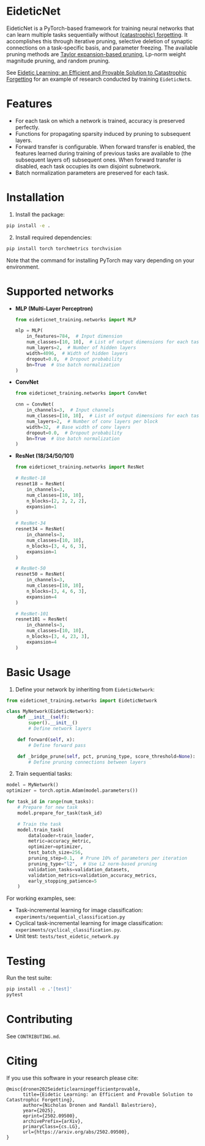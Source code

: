 # EideticNet

EideticNet is a PyTorch-based framework for training neural networks that can learn multiple tasks sequentially without [(catastrophic) forgetting](https://en.wikipedia.org/wiki/Catastrophic_interference). It accomplishes this through iterative pruning, selective deletion of synaptic connections on a task-specific basis, and parameter freezing. The available pruning methods are [Taylor expansion-based pruning](https://openaccess.thecvf.com/content_CVPR_2019/html/Molchanov_Importance_Estimation_for_Neural_Network_Pruning_CVPR_2019_paper.html), Lp-norm weight magnitude pruning, and random pruning.

See [Eidetic Learning: an Efficient and Provable Solution to Catastrophic Forgetting](https://arxiv.org/abs/2502.09500) for an example of research conducted by training `EideticNet`s.

# Features

- For each task on which a network is trained, accuracy is preserved perfectly.
- Functions for propagating sparsity induced by pruning to subsequent layers.
- Forward transfer is configurable. When forward transfer is enabled, the features learned during training of previous tasks are available to (the subsequent layers of) subsequent ones. When forward transfer is disabled, each task occupies its own disjoint subnetwork.
- Batch normalization parameters are preserved for each task.

# Installation

1. Install the package:
```bash
pip install -e .
```

2. Install required dependencies:
```bash
pip install torch torchmetrics torchvision
```
Note that the command for installing PyTorch may vary depending on your environment.

# Supported networks


- **MLP (Multi-Layer Perceptron)**
  ```python
  from eideticnet_training.networks import MLP

  mlp = MLP(
      in_features=784,  # Input dimension
      num_classes=[10, 10],  # List of output dimensions for each task
      num_layers=2,  # Number of hidden layers
      width=4096,  # Width of hidden layers
      dropout=0.0,  # Dropout probability
      bn=True  # Use batch normalization
  )
  ```

- **ConvNet**
  ```python
  from eideticnet_training.networks import ConvNet

  cnn = ConvNet(
      in_channels=3,  # Input channels
      num_classes=[10, 10],  # List of output dimensions for each task
      num_layers=2,  # Number of conv layers per block
      width=32,  # Base width of conv layers
      dropout=0.0,  # Dropout probability
      bn=True  # Use batch normalization
  )
  ```

- **ResNet (18/34/50/101)**
  ```python
  from eideticnet_training.networks import ResNet

  # ResNet-18
  resnet18 = ResNet(
      in_channels=3,
      num_classes=[10, 10],
      n_blocks=[2, 2, 2, 2],
      expansion=1
  )

  # ResNet-34
  resnet34 = ResNet(
      in_channels=3,
      num_classes=[10, 10],
      n_blocks=[3, 4, 6, 3],
      expansion=1
  )

  # ResNet-50
  resnet50 = ResNet(
      in_channels=3,
      num_classes=[10, 10],
      n_blocks=[3, 4, 6, 3],
      expansion=4
  )

  # ResNet-101
  resnet101 = ResNet(
      in_channels=3,
      num_classes=[10, 10],
      n_blocks=[3, 4, 23, 3],
      expansion=4
  )
  ```

# Basic Usage

1. Define your network by inheriting from `EideticNetwork`:

```python
from eideticnet_training.networks import EideticNetwork

class MyNetwork(EideticNetwork):
    def __init__(self):
        super().__init__()
        # Define network layers

    def forward(self, x):
        # Define forward pass

    def _bridge_prune(self, pct, pruning_type, score_threshold=None):
        # Define pruning connections between layers
```

2. Train sequential tasks:

```python
model = MyNetwork()
optimizer = torch.optim.Adam(model.parameters())

for task_id in range(num_tasks):
    # Prepare for new task
    model.prepare_for_task(task_id)

    # Train the task
    model.train_task(
        dataloader=train_loader,
        metric=accuracy_metric,
        optimizer=optimizer,
        test_batch_size=256,
        pruning_step=0.1,  # Prune 10% of parameters per iteration
        pruning_type="l2",  # Use L2 norm-based pruning
        validation_tasks=validation_datasets,
        validation_metrics=validation_accuracy_metrics,
        early_stopping_patience=5
    )
```

For working examples, see:

- Task-incremental learning for image classification: `experiments/sequential_classification.py`
- Cyclical task-incremental learning for image classification: `experiments/cyclical_classification.py`.
- Unit test: `tests/test_eidetic_network.py`

# Testing

Run the test suite:
```bash
pip install -e .'[test]'
pytest
```

# Contributing

See `CONTRIBUTING.md`.

# Citing

If you use this software in your research please cite:

```
@misc{dronen2025eideticlearningefficientprovable,
      title={Eidetic Learning: an Efficient and Provable Solution to Catastrophic Forgetting},
      author={Nicholas Dronen and Randall Balestriero},
      year={2025},
      eprint={2502.09500},
      archivePrefix={arXiv},
      primaryClass={cs.LG},
      url={https://arxiv.org/abs/2502.09500},
}
```
